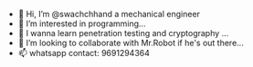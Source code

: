 - 👋 Hi, I’m @swachchhand a mechanical engineer 
- 👀 I’m interested in programming...
- 🌱 I wanna learn penetration testing and cryptography ...
- 💞️ I’m looking to collaborate with Mr.Robot if he's out there...
- 📫 whatsapp contact: 9691294364

<!---
swachchhand/swachchhand is a ✨ special ✨ repository because its `README.md` (this file) appears on your GitHub profile.
You can click the Preview link to take a look at your changes.
--->
